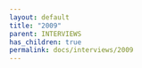 ```yaml
---
layout: default
title: "2009"
parent: INTERVIEWS
has_children: true
permalink: docs/interviews/2009
---
```



